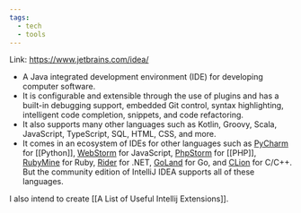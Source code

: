 ```yaml
---
tags:
  - tech
  - tools
---
```

Link: https://www.jetbrains.com/idea/
- A Java integrated development environment (IDE) for developing computer software.
- It is configurable and extensible through the use of plugins and has a built-in debugging support, embedded Git control, syntax highlighting, intelligent code completion, snippets, and code refactoring.
- It also supports many other languages such as Kotlin, Groovy, Scala, JavaScript, TypeScript, SQL, HTML, CSS, and more.
- It comes in an ecosystem of IDEs for other languages such as [PyCharm](https://www.jetbrains.com/pycharm/) for [[Python]], [WebStorm](https://www.jetbrains.com/webstorm/) for JavaScript, [PhpStorm](https://www.jetbrains.com/phpstorm/) for [[PHP]], [RubyMine](https://www.jetbrains.com/ruby/) for Ruby, [Rider](https://www.jetbrains.com/rider/) for .NET, [GoLand](https://www.jetbrains.com/go/) for Go, and [CLion](https://www.jetbrains.com/clion/) for C/C++. But the community edition of IntelliJ IDEA supports all of these languages.

I also intend to create [[A List of Useful Intellij Extensions]].